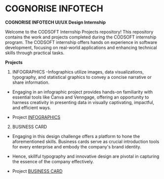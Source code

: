 # COGNORISE INFOTECH

**COGNORISE INFOTECH UI/UX Design Internship**

Welcome to the CODSOFT Internship Projects repository! This repository contains the work and projects completed during the CODSOFT internship program. The CODSOFT internship offers hands on experience in software development, focusing on real-world applications and enhancing technical skills through practical tasks.

**Projects**

1) INFOGRAPHICS
 -Infographics utilize images, data visualizations, typography, and statistical graphics to convey a concise narrative or share information.
 - Engaging in an infographic project provides hands-on familiarity with essential tools like Canva and Venngage, offering an opportunity to harness creativity in presenting data in visually captivating, impactful, and efficient ways.

 - Project [INFOGRAPHICS](https://www.canva.com/design/DAGIG_79VWY/o1-bkIhDeBhSYPRdh8--hA/view?utm_content=DAGIG_79VWY&utm_campaign=designshare&utm_medium=link&utm_source=editor)

2)  BUSINESS CARD
   - Engaging in this design challenge offers a platform to hone the aforementioned skills. Business cards serve as crucial introduction tools for every enterprise and embody the company's brand identity.
   - Hence, skillful typography and innovative design are pivotal in capturing the essence of the company effectively.

   - Project [BUSINESS CARD](https://www.canva.com/design/DAGIGnpWmpw/W_foLbK_ITgcoU0DycSqxQ/view?utm_content=DAGIGnpWmpw&utm_campaign=designshare&utm_medium=link&utm_source=editor#1)

